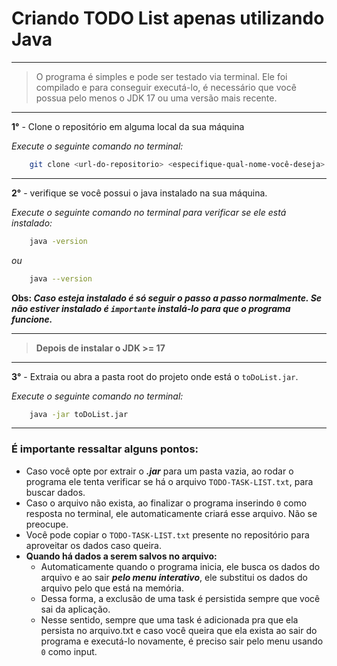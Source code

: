 # Criando TODO List apenas utilizando Java

___

> O programa é simples e pode ser testado via terminal. Ele foi compilado e para conseguir executá-lo, é necessário que você possua pelo menos o JDK 17 ou uma versão mais recente.
___

**1°** - Clone o repositório em alguma local da sua máquina

*Execute o seguinte comando no terminal:*
```bash
    git clone <url-do-repositorio> <especifique-qual-nome-você-deseja>
```
___
**2°** - verifique se você possui o java instalado na sua máquina.

*Execute o seguinte comando no terminal para verificar se ele está instalado:*
```bash
    java -version 
```
*ou*
```bash
    java --version 
```

**Obs: *Caso esteja instalado é só seguir o passo a passo normalmente. Se não estiver instalado é `importante` instalá-lo para que o programa funcione.***
___
>   **Depois de instalar o JDK >= 17**
___
**3°** - Extraia ou abra a pasta root do projeto onde está o `toDoList.jar`.

*Execute o seguinte comando no terminal:*
```bash
    java -jar toDoList.jar
```
___

### É importante ressaltar alguns pontos:
  * Caso você opte por extrair o **_.jar_** para um pasta vazia,  ao rodar o programa ele tenta verificar se há o arquivo `TODO-TASK-LIST.txt`, para buscar dados.
  * Caso o arquivo não exista, ao finalizar o programa inserindo `0` como resposta no terminal, ele automaticamente criará esse arquivo. Não se preocupe.
  * Você pode copiar o `TODO-TASK-LIST.txt` presente no repositório para aproveitar os dados caso queira.
  * **Quando há dados a serem salvos no arquivo:**
    * Automaticamente quando o programa inicia, ele busca os dados do arquivo e ao sair **_pelo menu interativo_**, ele substitui os dados do arquivo pelo que está na memória.  
    * Dessa forma, a exclusão de uma task é persistida sempre que você sai da aplicação.
    * Nesse sentido, sempre que uma task é adicionada pra que ela persista no arquivo.txt e caso você queira que ela exista ao sair do programa e executá-lo novamente, é preciso sair pelo menu usando `0` como input.